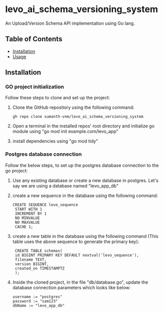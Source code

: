 # levo_ai_schema_versioning_system

An Upload/Version Schema API implementation using Go lang.

## Table of Contents

- [Installation](#installation)
- [Usage](#usage)

## Installation

### GO project initialization

Follow these steps to clone and set up the project:

1. Clone the GitHub repository using the following command:

   ```terminal
   gh repo clone sumanth-vnm/levo_ai_schema_versioning_system
   ```

2. Open a terminal in the installed repos' root directory and initialize go module using "go mod init example.com/levo_app"

3. install dependencies using "go mod tidy"


### Postgres database connection

Follow the below steps, to set up the postgres database connection to the go project:

1. Use any existing database or create a new database in postgres. Let's say we are using a database named "levo_app_db"

2. create a new sequence in the database using the following command:

   ```terminal
   CREATE SEQUENCE levo_sequence
    START WITH 1
    INCREMENT BY 1
    NO MINVALUE
    NO MAXVALUE
    CACHE 1;
   ```

3. create a new table in the database using the following command (This table uses the above sequence to generate the primary key):

   ```terminal
    CREATE TABLE schemas(
    id BIGINT PRIMARY KEY DEFAULT nextval('levo_sequence'),
    filename TEXT,
    version BIGINT,
    created_on TIMESTAMPTZ
    );
    ```

4. Inside the cloned project, in the file "db/database.go",
    update the database connection parameters which looks like below:
    
    ```terminal
    username := "postgres"
	password := "sam123"
	dbName := "levo_app_db"
    ```






 
